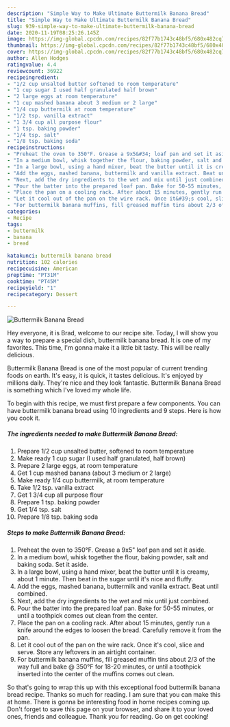 ```yaml
---
description: "Simple Way to Make Ultimate Buttermilk Banana Bread"
title: "Simple Way to Make Ultimate Buttermilk Banana Bread"
slug: 939-simple-way-to-make-ultimate-buttermilk-banana-bread
date: 2020-11-19T08:25:26.145Z
image: https://img-global.cpcdn.com/recipes/82f77b1743c48bf5/680x482cq70/buttermilk-banana-bread-recipe-main-photo.jpg
thumbnail: https://img-global.cpcdn.com/recipes/82f77b1743c48bf5/680x482cq70/buttermilk-banana-bread-recipe-main-photo.jpg
cover: https://img-global.cpcdn.com/recipes/82f77b1743c48bf5/680x482cq70/buttermilk-banana-bread-recipe-main-photo.jpg
author: Allen Hodges
ratingvalue: 4.4
reviewcount: 36922
recipeingredient:
- "1/2 cup unsalted butter softened to room temperature"
- "1 cup sugar I used half granulated half brown"
- "2 large eggs at room temperature"
- "1 cup mashed banana about 3 medium or 2 large"
- "1/4 cup buttermilk at room temperature"
- "1/2 tsp. vanilla extract"
- "1 3/4 cup all purpose flour"
- "1 tsp. baking powder"
- "1/4 tsp. salt"
- "1/8 tsp. baking soda"
recipeinstructions:
- "Preheat the oven to 350°F. Grease a 9x5&#34; loaf pan and set it aside."
- "In a medium bowl, whisk together the flour, baking powder, salt and baking soda. Set it aside."
- "In a large bowl, using a hand mixer, beat the butter until it is creamy, about 1 minute. Then beat in the sugar until it&#39;s nice and fluffy."
- "Add the eggs, mashed banana, buttermilk and vanilla extract. Beat until combined."
- "Next, add the dry ingredients to the wet and mix until just combined."
- "Pour the batter into the prepared loaf pan. Bake for 50-55 minutes, or until a toothpick comes out clean from the center."
- "Place the pan on a cooling rack. After about 15 minutes, gently run a knife around the edges to loosen the bread. Carefully remove it from the pan."
- "Let it cool out of the pan on the wire rack. Once it&#39;s cool, slice and serve. Store any leftovers in an airtight container."
- "For buttermilk banana muffins, fill greased muffin tins about 2/3 of the way full and bake @ 350°F for 18-20 minutes, or until a toothpick inserted into the center of the muffins comes out clean."
categories:
- Recipe
tags:
- buttermilk
- banana
- bread

katakunci: buttermilk banana bread 
nutrition: 102 calories
recipecuisine: American
preptime: "PT31M"
cooktime: "PT45M"
recipeyield: "1"
recipecategory: Dessert

---
```



![Buttermilk Banana Bread](https://img-global.cpcdn.com/recipes/82f77b1743c48bf5/680x482cq70/buttermilk-banana-bread-recipe-main-photo.jpg)

Hey everyone, it is Brad, welcome to our recipe site. Today, I will show you a way to prepare a special dish, buttermilk banana bread. It is one of my favorites. This time, I'm gonna make it a little bit tasty. This will be really delicious.



Buttermilk Banana Bread is one of the most popular of current trending foods on earth. It's easy, it is quick, it tastes delicious. It's enjoyed by millions daily. They're nice and they look fantastic. Buttermilk Banana Bread is something which I've loved my whole life.


To begin with this recipe, we must first prepare a few components. You can have buttermilk banana bread using 10 ingredients and 9 steps. Here is how you cook it.

<!--inarticleads1-->

##### The ingredients needed to make Buttermilk Banana Bread:

1. Prepare 1/2 cup unsalted butter, softened to room temperature
1. Make ready 1 cup sugar (I used half granulated, half brown)
1. Prepare 2 large eggs, at room temperature
1. Get 1 cup mashed banana (about 3 medium or 2 large)
1. Make ready 1/4 cup buttermilk, at room temperature
1. Take 1/2 tsp. vanilla extract
1. Get 1 3/4 cup all purpose flour
1. Prepare 1 tsp. baking powder
1. Get 1/4 tsp. salt
1. Prepare 1/8 tsp. baking soda




<!--inarticleads2-->

##### Steps to make Buttermilk Banana Bread:

1. Preheat the oven to 350°F. Grease a 9x5&#34; loaf pan and set it aside.
1. In a medium bowl, whisk together the flour, baking powder, salt and baking soda. Set it aside.
1. In a large bowl, using a hand mixer, beat the butter until it is creamy, about 1 minute. Then beat in the sugar until it&#39;s nice and fluffy.
1. Add the eggs, mashed banana, buttermilk and vanilla extract. Beat until combined.
1. Next, add the dry ingredients to the wet and mix until just combined.
1. Pour the batter into the prepared loaf pan. Bake for 50-55 minutes, or until a toothpick comes out clean from the center.
1. Place the pan on a cooling rack. After about 15 minutes, gently run a knife around the edges to loosen the bread. Carefully remove it from the pan.
1. Let it cool out of the pan on the wire rack. Once it&#39;s cool, slice and serve. Store any leftovers in an airtight container.
1. For buttermilk banana muffins, fill greased muffin tins about 2/3 of the way full and bake @ 350°F for 18-20 minutes, or until a toothpick inserted into the center of the muffins comes out clean.




So that's going to wrap this up with this exceptional food buttermilk banana bread recipe. Thanks so much for reading. I am sure that you can make this at home. There is gonna be interesting food in home recipes coming up. Don't forget to save this page on your browser, and share it to your loved ones, friends and colleague. Thank you for reading. Go on get cooking!
